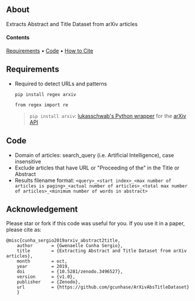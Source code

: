 ## About
Extracts Abstract and Title Dataset from arXiv articles

#### Contents
[Requirements](#requirements) • [Code](#code) • [How to Cite](#acknowledgement) 

## Requirements
* Required to detect URLs and patterns
  ```
  pip install regex arxiv

  from regex import re
  ```
  > `pip install arxiv`: [lukasschwab's Python wrapper](https://github.com/lukasschwab/arxiv.py) for the [arXiv API](http://arxiv.org/help/api/index)

## Code
* Domain of articles: search_query (i.e. Artificial Intelligence), case insensitive
* Exclude articles that have URL or "Proceeding of the" in the Title or Abstract
* Results filename format: ```<query>_<start index>_<max number of articles is paging>_<actual number of articles>_<total max number of articles>_<minimum number of words in abstract>```

## Acknowledgement
Please star or fork if this code was useful for you. If you use it in a paper, please cite as:
```
@misc{cunha_sergio2019arxiv_abstract2title,
    author       = {Gwenaelle Cunha Sergio},
    title        = {Extracting Abstract and Title Dataset from arXiv articles},
    month        = oct,
    year         = 2019,
    doi          = {10.5281/zenodo.3496527},
    version      = {v1.0},
    publisher    = {Zenodo},
    url          = {https://github.com/gcunhase/ArXivAbsTitleDataset}
    }
```
